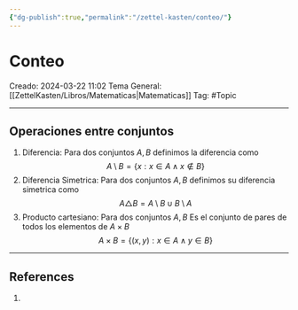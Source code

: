 ```yaml
---
{"dg-publish":true,"permalink":"/zettel-kasten/conteo/"}
---
```



# Conteo
Creado: 2024-03-22 11:02
Tema General: [[ZettelKasten/Libros/Matematicas\|Matematicas]]
Tag: #Topic 


___
## Operaciones entre conjuntos

1. Diferencia:
	Para dos conjuntos $A, B$ definimos la diferencia como $$
A \setminus B = \{ x: x \in A \land x \notin B \}
$$
2. Diferencia Simetrica:
	Para dos conjuntos $A, B$ definimos su diferencia simetrica como $$
A \triangle B = A \setminus B \cup  B \setminus A
$$
3. Producto cartesiano:
	Para dos conjuntos $A, B$
	Es el conjunto de pares de todos los elementos de $A \times B$
	$$
A \times B =\{(x,y ): x \in A \land y \in B\}
$$
___
## References
1.